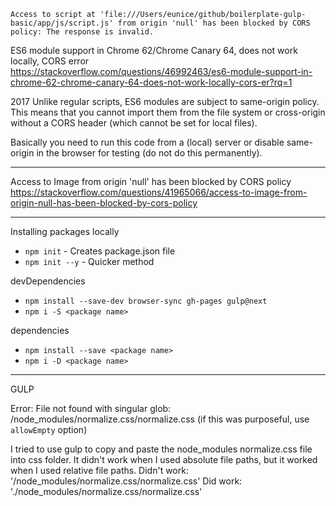 `Access to script at 'file:///Users/eunice/github/boilerplate-gulp-basic/app/js/script.js' from origin 'null' has been blocked by CORS policy: The response is invalid.`

ES6 module support in Chrome 62/Chrome Canary 64, does not work locally, CORS error<br>
https://stackoverflow.com/questions/46992463/es6-module-support-in-chrome-62-chrome-canary-64-does-not-work-locally-cors-er?rq=1

2017
Unlike regular scripts, ES6 modules are subject to same-origin policy. 
This means that you cannot import them from the file system or cross-origin without a CORS header (which cannot be set for local files).

Basically you need to run this code from a (local) server or disable same-origin in the browser for testing (do not do this permanently). 

---

Access to Image from origin 'null' has been blocked by CORS policy<br>
https://stackoverflow.com/questions/41965066/access-to-image-from-origin-null-has-been-blocked-by-cors-policy

---

Installing packages locally

- `npm init` - Creates package.json file
- `npm init --y` - Quicker method

devDependencies<br>
- `npm install --save-dev browser-sync gh-pages gulp@next`
- `npm i -S <package name>`

dependencies<br>
- `npm install --save <package name>`
- `npm i -D <package name>`

---

GULP

Error: File not found with singular glob: /node_modules/normalize.css/normalize.css (if this was purposeful, use `allowEmpty` option)

I tried to use gulp to copy and paste the node_modules normalize.css file into css folder. It didn't work when I used absolute file paths, but it worked when I used relative file paths. 
Didn't work: '/node_modules/normalize.css/normalize.css'
Did work: './node_modules/normalize.css/normalize.css'